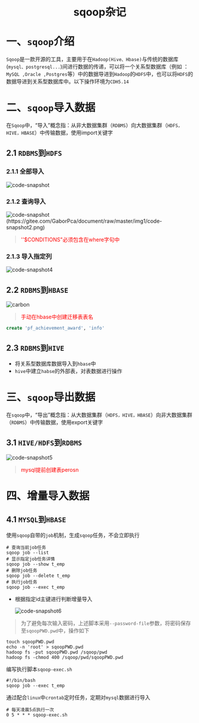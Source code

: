 <h1 align = "center">sqoop杂记</h1>

# 一、`sqoop`介绍

​	`Sqoop`是一款开源的工具，主要用于在`Hadoop(Hive、Hbase)`与传统的数据库(`mysql、postgresql...`)间进行数据的传递，可以将一个关系型数据库（例如 ：` MySQL ,Oracle ,Postgres`等）中的数据导进到`Hadoop`的`HDFS`中，也可以将`HDFS`的数据导进到关系型数据库中。以下操作环境为`CDH5.14`

# 二、`sqoop`导入数据

​	在`Sqoop`中，“导入”概念指：从非大数据集群（`RDBMS`）向大数据集群（`HDFS，HIVE，HBASE`）中传输数据，使用import关键字

## 2.1 `RDBMS`到`HDFS`

### 2.1.1 全部导入

![code-snapshot](https://gitee.com/GaborPca/document/raw/master/img1/code-snapshot.png)

### 2.1.2 查询导入

![code-snapshot (https://gitee.com/GaborPca/document/raw/master/img1/code-snapshot2.png)](C:\Users\MECHREVO\Downloads\code-snapshot2.png)

> <font color='red'>''$CONDITIONS"必须包含在where字句中 </font>

### 2.1.3 导入指定列

![code-snapshot4](https://gitee.com/GaborPca/document/raw/master/img1/code-snapshot4.png)

## 2.2 `RDBMS`到`HBASE`

![carbon](https://gitee.com/GaborPca/document/raw/master/img1/carbon.png)

> <font color='red'>手动在hbase中创建迁移表表名</font>

```sql
create 'pf_achievement_award', 'info'
```

## 2.3 `RDBMS`到`HIVE`

+ 将关系型数据库数据导入到`hbase`中
+ `hive`中建立`habse`的外部表，对表数据进行操作

# 三、`sqoop`导出数据

​	在`sqoop`中，“导出”概念指：从大数据集群（`HDFS，HIVE，HBASE`）向非大数据集群（`RDBMS`）中传输数据，使用export关键字

## 3.1 `HIVE/HDFS`到`RDBMS`

![code-snapshot5](https://gitee.com/GaborPca/document/raw/master/img1/code-snapshot5.png)

> <font color='red'>mysql提前创建表perosn</font>

# 四、增量导入数据

## 4.1 `MYSQL`到`HBASE`

使用`sqoop`自带的`job`机制，生成`sqoop`任务，不会立即执行

```shell
# 查询当前job任务
sqoop job --list
# 显示指定job任务详情
sqoop job --show t_emp
# 删除job任务
sqoop job --delete t_emp
# 执行job任务
sqoop job --exec t_emp
```

+ 根据指定id主键进行判断增量导入

  ![code-snapshot6](https://gitee.com/GaborPca/document/raw/master/img1/code-snapshot6.png)

> 为了避免每次输入密码，上述脚本采用`--password-file`参数，将密码保存至`sqoopPWD.pwd`中，操作如下

```shell
touch sqoopPWD.pwd
echo -n 'root' > sqoopPWD.pwd
hadoop fs -put sqoopPWD.pwd /sqoop/pwd
hadoop fs -chmod 400 /sqoop/pwd/sqoopPWD.pwd
```

编写执行脚本`sqoop-exec.sh`

```shell
#!/bin/bash
sqoop job --exec t_emp
```

通过配合`linux`中`crontab`定时任务，定期对`mysql`数据进行导入 

```shell
# 每天凌晨5点执行一次
0 5 * * * sqoop-exec.sh
```

